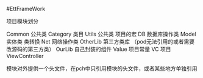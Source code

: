 #EttFrameWork

项目模块划分

Common  		公共类
    Category  	类目
    Utils		公共类
    项目的宏
DB				数据库操作类
Model			实体类
	类转换
Net				网络操作类
OtherLib		第三方类库 （pod无法引用的或者需要改源码的第三方类）
OurLib			自己封装的组件
Value			项目常量
VC				项目ViewController

模块对外提供一个头文件，在pch中只引用模块的头文件，或者某些地方单独引用